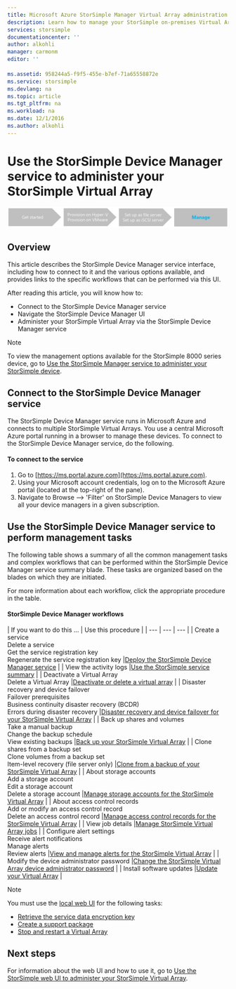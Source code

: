 ```yaml
---
title: Microsoft Azure StorSimple Manager Virtual Array administration | Microsoft Docs
description: Learn how to manage your StorSimple on-premises Virtual Array by using the StorSimple Device Manager service in the Azure portal.
services: storsimple
documentationcenter: ''
author: alkohli
manager: carmonm
editor: ''

ms.assetid: 958244a5-f9f5-455e-b7ef-71a65558872e
ms.service: storsimple
ms.devlang: na
ms.topic: article
ms.tgt_pltfrm: na
ms.workload: na
ms.date: 12/1/2016
ms.author: alkohli
---
```

# Use the StorSimple Device Manager service to administer your StorSimple Virtual Array
![setup process flow](./media/storsimple-virtual-array-manager-service-administration/manage4.png)

## Overview
This article describes the StorSimple Device Manager service interface, including how to connect to it and the various options available, and provides links to the specific workflows that can be performed via this UI.

After reading this article, you will know how to:

* Connect to the StorSimple Device Manager service
* Navigate the StorSimple Device Manager UI
* Administer your StorSimple Virtual Array via the StorSimple Device Manager service

> [!NOTE]
> To view the management options available for the StorSimple 8000 series device, go to [Use the StorSimple Manager service to administer your StorSimple device](storsimple-manager-service-administration.md).
> 
> 

## Connect to the StorSimple Device Manager service
The StorSimple Device Manager service runs in Microsoft Azure and connects to multiple StorSimple Virtual Arrays. You use a central Microsoft Azure portal running in a browser to manage these devices. To connect to the StorSimple Device Manager service, do the following.

#### To connect to the service
1. Go to [https://ms.portal.azure.com](https://ms.portal.azure.com).
2. Using your Microsoft account credentials, log on to the Microsoft Azure portal (located at the top-right of the pane).
3. Navigate to Browse --> 'Filter' on StorSimple Device Managers to view all your device managers in a given subscription.

## Use the StorSimple Device Manager service to perform management tasks
The following table shows a summary of all the common management tasks and complex workflows that can be performed within the StorSimple Device Manager service summary blade. These tasks are organized based on the blades on which they are initiated.

For more information about each workflow, click the appropriate procedure in the table.

#### StorSimple Device Manager workflows
| If you want to do this ... | Use this procedure |
| --- | --- | --- |
| Create a service</br>Delete a service</br>Get the service registration key</br>Regenerate the service registration key |[Deploy the StorSimple Device Manager service](storsimple-virtual-array-manage-service.md) |
| View the activity logs |[Use the StorSimple service summary](storsimple-virtual-array-service-summary.md) |
| Deactivate a Virtual Array</br>Delete a Virtual Array |[Deactivate or delete a virtual array](storsimple-virtual-array-deactivate-and-delete-device.md) |
| Disaster recovery and device failover</br>Failover prerequisites</br>Business continuity disaster recovery (BCDR)</br>Errors during disaster recovery |[Disaster recovery and device failover for your StorSimple Virtual Array](storsimple-virtual-array-failover-dr.md) |
| Back up shares and volumes</br>Take a manual backup</br>Change the backup schedule</br>View existing backups |[Back up your StorSimple Virtual Array](storsimple-virtual-array-backup.md) |
| Clone shares from a backup set</br>Clone volumes from a backup set</br>Item-level recovery (file server only) |[Clone from a backup of your StorSimple Virtual Array](storsimple-virtual-array-clone.md) |
| About  storage accounts</br>Add a storage account</br>Edit a storage account</br>Delete a storage account |[Manage storage accounts for the StorSimple Virtual Array](storsimple-virtual-array-manage-storage-accounts.md) |
| About access control records</br>Add or modify an access control record </br>Delete an access control record |[Manage access control records for the StorSimple Virtual Array](storsimple-virtual-array-manage-acrs.md) |
| View job details |[Manage StorSimple Virtual Array jobs](storsimple-virtual-array-manage-jobs.md) |
| Configure alert settings</br>Receive alert notifications</br>Manage alerts</br>Review alerts |[View and manage alerts for the StorSimple Virtual Array](storsimple-virtual-array-manage-alerts.md) |
| Modify the device administrator password |[Change the StorSimple Virtual Array device administrator password](storsimple-virtual-array-change-device-admin-password.md) |
| Install software updates |[Update your Virtual Array](storsimple-virtual-array-install-update.md) |

> [!NOTE]
> You must use the [local web UI](storsimple-ova-web-ui-admin.md) for the following tasks:
> 
> * [Retrieve the service data encryption key](storsimple-ova-web-ui-admin.md#get-the-service-data-encryption-key)
> * [Create a support package](storsimple-ova-web-ui-admin.md#generate-a-log-package)
> * [Stop and restart a Virtual Array](storsimple-ova-web-ui-admin.md#shut-down-and-restart-your-device)
> 
> 

## Next steps
For information about the web UI and how to use it, go to [Use the StorSimple web UI to administer your StorSimple Virtual Array](storsimple-ova-web-ui-admin.md).

